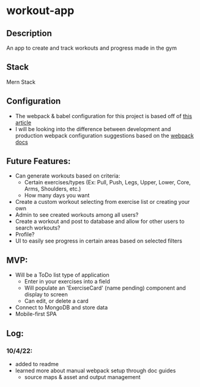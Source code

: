 # workout-app

## Description
An app to create and track workouts and progress made in the gym


## Stack
Mern Stack


## Configuration
- The webpack & babel configuration for this project is based off of [this article](https://levelup.gitconnected.com/freedom-from-create-react-app-how-to-create-react-apps-without-cra-27fadeb79c82)
- I will be looking into the difference between development and production webpack configuration suggestions based on the [webpack docs](https://webpack.js.org/guides/production/)


## Future Features:
- Can generate workouts based on criteria:
  - Certain exercises/types (Ex: Pull, Push, Legs, Upper, Lower, Core, Arms, Shoulders, etc.)
  - How many days you want
- Create a custom workout selecting from exercise list or creating your own
- Admin to see created workouts among all users?
- Create a workout and post to database and allow for other users to search workouts?
- Profile?
- UI to easily see progress in certain areas based on selected filters

## MVP:
- Will be a ToDo list type of application
  - Enter in your exercises into a field
  - Will populate an 'ExerciseCard' (name pending) component and display to screen
  - Can edit, or delete a card
- Connect to MongoDB and store data
- Mobile-first SPA


## Log:

### 10/4/22:
- added to readme
- learned more about manual webpack setup through doc guides
  - source maps & asset and output management
